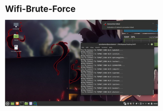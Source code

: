 # Wifi-Brute-Force

![Example Image](https://raw.githubusercontent.com/ayoubbuoya/Wifi-Brute-Force/main/show.png)
